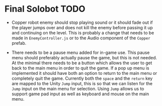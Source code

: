 # Final Solobot TODO

 * Copper robot enemy should stop playing sound or it should fade out if the
   player jumps over and does not kill the enemy before passing it up and
   continuing on the level. This is probably a change that needs to be made in
   `EnemyController.js` or to the Audio component of the `Copper` prefab.

 * There needs to be a pause menu added for in-game use. This pause menu should
   preferably actually pause the game, but this is not needed. At the minimal
   there needs to be a button which allows the user to get back to the main
   menu in order to quit the game. If a pop up menu is implemented it should
   have both an option to return to the main menu or completely quit the game.
   Currently both the `space` and the `return` key are mapped to the Unity
   `Jump` input, this is so that we can listen for the `Jump` input on the
   main menu for selection. Using `Jump` allows us to support game pad input as
   well as keyboard and mouse on the main menu.
